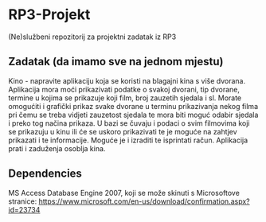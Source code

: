 # RP3-Projekt
(Ne)službeni repozitorij za projektni zadatak iz RP3

## Zadatak (da imamo sve na jednom mjestu)
Kino  - napravite aplikaciju koja se koristi na blagajni kina
 s više dvorana. Aplikacija mora moći prikazivati podatke o svakoj 
dvorani, tip dvorane, termine u kojima se prikazuje koji film, broj 
zauzetih sjedala i sl. Morate omogućiti i grafički prikaz svake dvorane u
 terminu prikazivanja nekog filma pri čemu se treba vidjeti zauzetost 
sjedala te mora biti moguć odabir sjedala i preko tog načina prikaza. U 
bazi se čuvaju i podaci o svim filmovima koji se prikazuju u kinu ili će
 se uskoro prikazivati te je moguće na zahtjev prikazati i te 
informacije. Moguće je i izraditi te isprintati račun. Aplikacija prati i
 zaduženja osoblja kina. 
 
## Dependencies
MS Access Database Engine 2007, koji se može skinuti s Microsoftove stranice: https://www.microsoft.com/en-us/download/confirmation.aspx?id=23734



